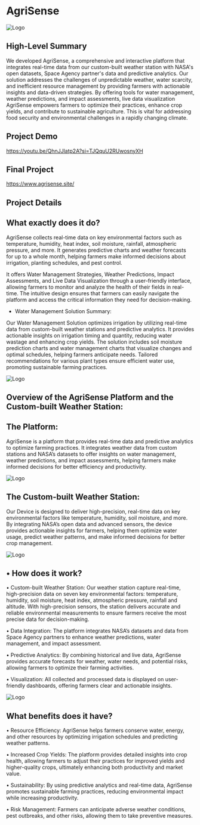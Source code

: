 
# AgriSense 

![Logo](https://github.com/user-attachments/assets/f2190a6a-b03b-43d3-9023-da673b7aab54)


## High-Level Summary

We developed AgriSense, a comprehensive and interactive platform that integrates real-time data from our custom-built weather station with NASA's open datasets, Space Agency partner's data and predictive analytics. Our solution addresses the challenges of unpredictable weather, water scarcity, and inefficient resource management by providing farmers with actionable insights and data-driven strategies. By offering tools for water management, weather predictions, and impact assessments, live data visualization AgriSense empowers farmers to optimize their practices, enhance crop yields, and contribute to sustainable agriculture. This is vital for addressing food security and environmental challenges in a rapidly changing climate.


## Project Demo

https://youtu.be/QhnJJlatp2A?si=TJQquU2RUwosnyXH

## Final Project

https://www.agrisense.site/

## Project Details

## What exactly does it do?
AgriSense collects real-time data on key environmental factors such as temperature, humidity, heat index, soil moisture, rainfall, atmospheric pressure, and more. It generates predictive charts and weather forecasts for up to a whole month, helping farmers make informed decisions about irrigation, planting schedules, and pest control. 

It offers Water Management Strategies, Weather Predictions, Impact Assessments, and Live Data Visualization through a user-friendly interface, allowing farmers to monitor and analyze the health of their fields in real-time. The intuitive design ensures that farmers can easily navigate the platform and access the critical information they need for decision-making.



- Water Management Solution Summary:

Our Water Management Solution optimizes irrigation by utilizing real-time data from custom-built weather stations and predictive analytics. It provides actionable insights on irrigation timing and quantity, reducing water wastage and enhancing crop yields. The solution includes soil moisture prediction charts and water management charts that visualize changes and optimal schedules, helping farmers anticipate needs. Tailored recommendations for various plant types ensure efficient water use, promoting sustainable farming practices.

![Logo](https://github.com/user-attachments/assets/a6e61989-937c-4b3f-a064-bccf797db5cd)




## Overview of the AgriSense Platform and the Custom-built Weather Station:




## The Platform:
AgriSense is a platform that provides real-time data and predictive analytics to optimize farming practices. It integrates weather data from custom stations and NASA’s datasets to offer insights on water management, weather predictions, and impact assessments, helping farmers make informed decisions for better efficiency and productivity.

![Logo](https://github.com/user-attachments/assets/1eb63913-8a87-4d34-a7fe-f42262aa57dc)


## The Custom-built Weather Station:

Our Device is designed to deliver high-precision, real-time data on key environmental factors like temperature, humidity, soil moisture, and more. By integrating NASA’s open data and advanced sensors, the device provides actionable insights for farmers, helping them optimize water usage, predict weather patterns, and make informed decisions for better crop management.


![Logo](https://github.com/user-attachments/assets/99784c59-95b4-4561-a37e-9c7fcf4cac9c)


## • How does it work?
• Custom-built Weather Station: Our weather station capture real-time, high-precision data on seven key environmental factors: temperature, humidity, soil moisture, heat index, atmospheric pressure, rainfall and altitude. With high-precision sensors, the station delivers accurate and reliable environmental measurements to ensure farmers receive the most precise data for decision-making.

• Data Integration: The platform integrates NASA’s datasets and data from Space Agency partners to enhance weather predictions, water management, and impact assessment.

• Predictive Analytics: By combining historical and live data, AgriSense provides accurate forecasts for weather, water needs, and potential risks, allowing farmers to optimize their farming activities.

• Visualization: All collected and processed data is displayed on user-friendly dashboards, offering farmers clear and actionable insights.


![Logo](https://github.com/user-attachments/assets/654cb729-4dc4-4e19-9f20-7933072ed223)


##  What benefits does it have?

• Resource Efficiency: AgriSense helps farmers conserve water, energy, and other resources by optimizing irrigation schedules and predicting weather patterns.

• Increased Crop Yields: The platform provides detailed insights into crop health, allowing farmers to adjust their practices for improved yields and higher-quality crops, ultimately enhancing both productivity and market value.

• Sustainability: By using predictive analytics and real-time data, AgriSense promotes sustainable farming practices, reducing environmental impact while increasing productivity.

• Risk Management: Farmers can anticipate adverse weather conditions, pest outbreaks, and other risks, allowing them to take preventive measures.

